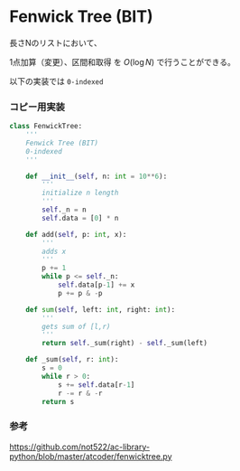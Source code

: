 # Fenwick Tree (BIT)

長さNのリストにおいて、

1点加算（変更）、区間和取得 を $O(\log N)$ で行うことができる。

以下の実装では `0-indexed`

### コピー用実装

```python
class FenwickTree:
    '''
    Fenwick Tree (BIT)
    0-indexed
    '''

    def __init__(self, n: int = 10**6):
        '''
        initialize n length
        '''
        self._n = n
        self.data = [0] * n

    def add(self, p: int, x):
        '''
        adds x
        '''
        p += 1
        while p <= self._n:
            self.data[p-1] += x
            p += p & -p

    def sum(self, left: int, right: int):
        '''
        gets sum of [l,r)
        '''
        return self._sum(right) - self._sum(left)

    def _sum(self, r: int):
        s = 0
        while r > 0:
            s += self.data[r-1]
            r -= r & -r
        return s
```


### 参考
https://github.com/not522/ac-library-python/blob/master/atcoder/fenwicktree.py